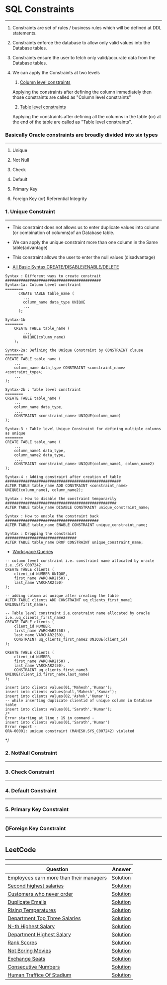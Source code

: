 # SQL Constraints
------------


1. Constraints are set of rules / business rules which will be defined at DDL statements.

2. Constraints enforce the database to allow only valid values into the Database tables.

3. Constraints ensure the user to fetch only valid/accurate data from the Database tables.

4. We can apply the Constraints at two levels

   1. <ins>Column level constraints</ins>
   
     Applying the constraints after defining the column immediately then those constraints are called as 
     "Column level constraints"

   2. <ins>Table level constraints</ins>
   
     Applying the constraints after defining all the columns in the table (or) at the end of the table are called as 
     "Table level constraints".


### Basically Oracle constraints are broadly divided into six types
------------
   1) Unique

   2) Not Null

   3) Check

   4) Default

   5) Primary Key
  
   6) Foreign Key (or) Referential Integrity
   
   
### 1. Unique Constraint    
------------


* This constraint does not allows us to enter duplicate values into column (or combination of columns)of an Database table.

* We can apply the unique constraint more than one column in the Same table(advantage)

* This constraint allows the user to enter the null values (disadvantage)

* <ins>All Basic Syntax CREATE/DISABLE/ENABLE/DELETE</ins>
```
Syntax : Different ways to create constrait
###########################################
Syntax-1a: Column Level constraint
========
	  CREATE TABLE table_name (
		...
		column_name data_type UNIQUE
		...
	  );

Syntax-1b
========
	CREATE TABLE table_name (
		...,
		UNIQUE(column_name)
	);

Syntax-2a: Defining the Unique Constraint by CONSTRAINT clause
========
CREATE TABLE table_name (
    ...
    column_name data_type CONSTRAINT <constraint_name> <contraint_type>;
    ...
);

Syntax-2b : Table level constraint
========
CREATE TABLE table_name (
    ...
    column_name data_type,
    ...,
    CONSTRAINT <constraint_name> UNIQUE(column_name)
);

Syntax-3 : Table level Unique Constraint for defining multiple columns as unique
========
CREATE TABLE table_name (
    ...
    column_name1 data_type,
    column_name2 data_type,
    ...,
    CONSTRAINT <constraint_name> UNIQUE(column_name1, column_name2)
);

Syntax-4 : Adding constraint after creation of table
####################################################
ALTER TABLE table_name ADD CONSTRAINT <constraint_name> UNIQUE(column_name1, column_name2);

Syntax : How to disable the constraint temporarily
##################################################
ALTER TABLE table_name DISABLE CONSTRAINT unique_constraint_name;

Syntax : How to enable the constraint back
##########################################
ALTER TABLE table_name ENABLE CONSTRAINT unique_constraint_name;

Syntax : Dropping the constraint
################################
ALTER TABLE table_name DROP CONSTRAINT unique_constraint_name;

```

* <ins>Workspace Queries</ins>
```
-- column level constraint i.e. constraint name allocated by oracle i.e.,SYS_C007242
CREATE TABLE clients (
    client_id NUMBER UNIQUE,
    first_name VARCHAR2(50) ,
    last_name VARCHAR2(50)
);

-- adding column as unique after creating the table
ALTER TABLE clients ADD CONSTRAINT uq_clients_first_name1 UNIQUE(first_name);

-- Table level constraint i.e.constraint name allocated by oracle i.e.,uq_clients_first_name2
CREATE TABLE clients (
    client_id NUMBER,
    first_name VARCHAR2(50) ,
    last_name VARCHAR2(50),
    CONSTRAINT uq_clients_first_name2 UNIQUE(client_id)  
);

CREATE TABLE clients (
    client_id NUMBER,
    first_name VARCHAR2(50) ,
    last_name VARCHAR2(50),
    CONSTRAINT uq_clients_first_name3 UNIQUE(client_id,first_name,last_name)  
);

insert into clients values(01,'Mahesh','Kumar');
insert into clients values(null,'Mahesh','Kumar');
insert into clients values(02,'Ashok','Kumar');
-- while inserting duplicate clientid of unique column in Database table
insert into clients values(01,'Sarath','Kumar');
/*
Error starting at line : 19 in command -
insert into clients values(01,'Sarath','Kumar')
Error report -
ORA-00001: unique constraint (MAHESH.SYS_C007242) violated
```
*/

### 2. NotNull Constraint    
------------
### 3. Check Constraint    
------------
### 4. Default Constraint    
------------
### 5. Primary Key Constraint    
------------
### ()Foreign Key Constraint    
------------
## LeetCode 
-----------




| Question                | Answer                 |
|-------------------------|------------------------:|
| <a href="https://leetcode.com/problems/employees-earning-more-than-their-managers/description/">Employees earn more than their managers</a> | <a href="https://github.com/mdh266/SQL-Practice/blob/master/leetcode/employees_managers.sql">Solution</a> |
| <a href="https://leetcode.com/problems/second-highest-salary/description/">Second highest salaries</a> | <a href="https://github.com/mdh266/SQL-Practice/blob/master/leetcode/SecondHighestSalary.sql">Solution</a> |
| <a href="https://leetcode.com/problems/customers-who-never-order/">Customers who never order</a> | <a href="https://github.com/mdh266/SQL-Practice/blob/master/leetcode/CustomersDontOrder.sql">Solution</a> | 
| <a href="https://leetcode.com/problems/duplicate-emails/description/">Duplicate Emails</a> | <a href="https://github.com/mdh266/SQL-Practice/blob/master/leetcode/DuplicateEmails.sql">Solution</a> |
|[Rising Temperatures](https://leetcode.com/problems/rising-temperature) | [Solution](https://github.com/mdh266/SQL-Practice/blob/master/leetcode/RisingTemperatures.sql) |
|[Department Top Three Salaries](https://leetcode.com/problems/department-top-three-salaries/submissions/) | [Solution](https://github.com/mdh266/SQL-Practice/blob/master/leetcode/Top3DeptSalaries.sql) |
|[N-th Highest Salary](https://leetcode.com/problems/nth-highest-salary/) | [Solution](https://github.com/mdh266/SQL-Practice/blob/master/leetcode/NthHighestSalary.sql)|
|[Department Highest Salary](https://leetcode.com/problems/department-highest-salary/) | [Solution](https://github.com/mdh266/SQL-Practice/blob/master/leetcode/DeptHighestSalary.sql) |
| [Rank Scores](https://leetcode.com/problems/rank-scores/) | [Solution](https://github.com/mdh266/SQL-Practice/blob/master/leetcode/RankScores.sql) |
| [Not Boring Movies](https://leetcode.com/problems/not-boring-movies/) | [Solution](https://github.com/mdh266/SQL-Practice/blob/master/leetcode/notboringmovies.sql)|
| [Exchange Seats](https://leetcode.com/problems/exchange-seats/) | [Solution](https://github.com/mdh266/SQL-Practice/blob/master/leetcode/exchange-seats.sql)|
| [Consecutive Numbers](https://leetcode.com/problems/consecutive-numbers/) | [Solution](https://github.com/mdh266/SQL-Practice/blob/master/leetcode/ConsecutiveNumbers.sql)|
| [Human Traffice Of Stadium](https://leetcode.com/problems/human-traffic-of-stadium/) | [Solution](https://github.com/mdh266/SQL-Practice/blob/master/leetcode/HumanTrafficStadium.sql) |




